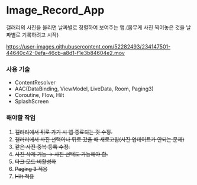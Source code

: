 # Image_Record_App
갤러리의 사진을 올리면 날짜별로 정렬하여 보여주는 앱.(몸무게 사진 찍어놓은 것을 날짜별로 기록하려고 시작)

https://user-images.githubusercontent.com/52282493/234147501-44640c42-0efa-46cb-a8d1-f1e3b84604e2.mov

### 사용 기술
- ContentResolver
- AAC(DataBinding, ViewModel, LiveData, Room, Paging3)
- Coroutine, Flow, Hilt
- SplashScreen

### 해야할 작업
1. ~~갤러리에서 뒤로 가기 시 앱 종료되는 것 수정.~~
2. ~~갤러리에서 사진 선택이나 뒤로 갔을 때 새로고침(사진 업데이트가 안되는 문제)~~
3. ~~같은 사진 중복 등록 수정.~~
4. ~~사진 삭제 기능 → 사진 선택도 가능해야 함.~~
5. ~~다크 모드 비활성화~~
6. ~~Paging 3 적용~~
7. ~~Hilt 적용~~